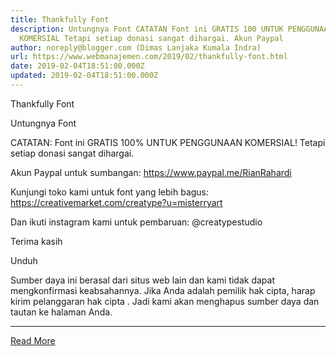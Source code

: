 ```yaml
---
title: Thankfully Font
description: Untungnya Font CATATAN Font ini GRATIS 100 UNTUK PENGGUNAAN
  KOMERSIAL Tetapi setiap donasi sangat dihargai. Akun Paypal
author: noreply@blogger.com (Dimas Lanjaka Kumala Indra)
url: https://www.webmanajemen.com/2019/02/thankfully-font.html
date: 2019-02-04T18:51:00.000Z
updated: 2019-02-04T18:51:00.000Z
---
```


Thankfully Font
  
  
  
  Untungnya Font 

  

  
  CATATAN: Font ini GRATIS 100% UNTUK PENGGUNAAN KOMERSIAL!  Tetapi setiap donasi sangat dihargai. 
  
  Akun Paypal untuk sumbangan: https://www.paypal.me/RianRahardi 
  
  Kunjungi toko kami untuk font yang lebih bagus: 
 https://creativemarket.com/creatype?u=misterryart 
  
  Dan ikuti instagram kami untuk pembaruan: @creatypestudio 
  
  Terima kasih 
  


   Unduh 

  
  Sumber daya ini berasal dari situs web lain dan kami tidak dapat mengkonfirmasi keabsahannya.  Jika Anda adalah pemilik hak cipta, harap kirim pelanggaran hak cipta .  Jadi kami akan menghapus sumber daya dan tautan ke halaman Anda.<hr/> <a href="https://www.webmanajemen.com/2019/02/thankfully-font.html" rel="follow" class="button" id="read-more">Read More</a>